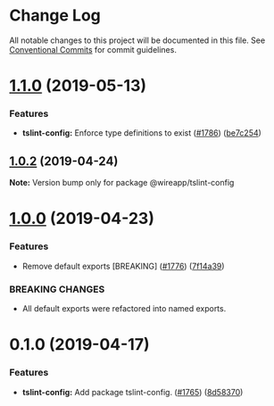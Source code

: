 # Change Log

All notable changes to this project will be documented in this file.
See [Conventional Commits](https://conventionalcommits.org) for commit guidelines.

# [1.1.0](https://github.com/wireapp/wire-web-packages/tree/master/packages/tslint-config/compare/@wireapp/tslint-config@1.0.2...@wireapp/tslint-config@1.1.0) (2019-05-13)


### Features

* **tslint-config:** Enforce type definitions to exist ([#1786](https://github.com/wireapp/wire-web-packages/tree/master/packages/tslint-config/issues/1786)) ([be7c254](https://github.com/wireapp/wire-web-packages/tree/master/packages/tslint-config/commit/be7c254))





## [1.0.2](https://github.com/wireapp/wire-web-packages/tree/master/packages/tslint-config/compare/@wireapp/tslint-config@1.0.0...@wireapp/tslint-config@1.0.2) (2019-04-24)

**Note:** Version bump only for package @wireapp/tslint-config





# [1.0.0](https://github.com/wireapp/wire-web-packages/tree/master/packages/tslint-config/compare/@wireapp/tslint-config@0.1.0...@wireapp/tslint-config@1.0.0) (2019-04-23)


### Features

* Remove default exports [BREAKING] ([#1776](https://github.com/wireapp/wire-web-packages/tree/master/packages/tslint-config/issues/1776)) ([7f14a39](https://github.com/wireapp/wire-web-packages/tree/master/packages/tslint-config/commit/7f14a39))


### BREAKING CHANGES

* All default exports were refactored into named exports.





# 0.1.0 (2019-04-17)


### Features

* **tslint-config:** Add package tslint-config. ([#1765](https://github.com/wireapp/wire-web-packages/tree/master/packages/tslint-config/issues/1765)) ([8d58370](https://github.com/wireapp/wire-web-packages/tree/master/packages/tslint-config/commit/8d58370))
